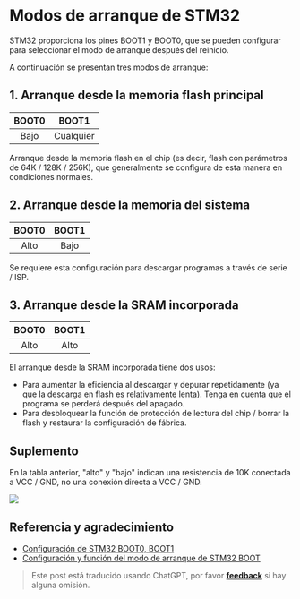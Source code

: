 # Modos de arranque de STM32

STM32 proporciona los pines BOOT1 y BOOT0, que se pueden configurar para seleccionar el modo de arranque después del reinicio.

A continuación se presentan tres modos de arranque:

## 1. Arranque desde la memoria flash principal

| BOOT0 | BOOT1 |
| :---: | :---: |
|  Bajo | Cualquier |

Arranque desde la memoria flash en el chip (es decir, flash con parámetros de 64K / 128K / 256K), que generalmente se configura de esta manera en condiciones normales.

## 2. Arranque desde la memoria del sistema

| BOOT0 | BOOT1 |
| :---: | :---: |
| Alto | Bajo |

Se requiere esta configuración para descargar programas a través de serie / ISP.

## 3. Arranque desde la SRAM incorporada

| BOOT0 | BOOT1 |
| :---: | :---: |
| Alto | Alto |

El arranque desde la SRAM incorporada tiene dos usos:

- Para aumentar la eficiencia al descargar y depurar repetidamente (ya que la descarga en flash es relativamente lenta). Tenga en cuenta que el programa se perderá después del apagado.
- Para desbloquear la función de protección de lectura del chip / borrar la flash y restaurar la configuración de fábrica.

## Suplemento

En la tabla anterior, "alto" y "bajo" indican una resistencia de 10K conectada a VCC / GND, no una conexión directa a VCC / GND.

![](https://f004.backblazeb2.com/file/wiki-media/img/20200603134417.jpg)

## Referencia y agradecimiento

- [Configuración de STM32 BOOT0, BOOT1](https://blog.csdn.net/Creative_Team/article/details/79315876)
- [Configuración y función del modo de arranque de STM32 BOOT](https://blog.csdn.net/weixin_34349320/article/details/86231081?utm_medium=distribute.pc_relevant.none-task-blog-BlogCommendFromMachineLearnPai2-1.nonecase&depth_1-utm_source=distribute.pc_relevant.none-task-blog-BlogCommendFromMachineLearnPai2-1.nonecase)

> Este post está traducido usando ChatGPT, por favor [**feedback**](https://github.com/linyuxuanlin/Wiki_MkDocs/issues/new) si hay alguna omisión.